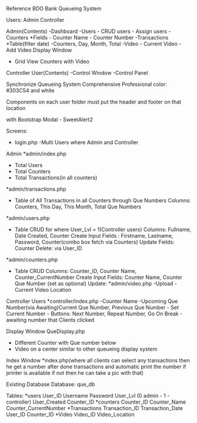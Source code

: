 Reference BDO Bank Queueing System

Users: 
Admin
Controller

Admin(Contents)
 -Dashboard
 -Users
     - CRUD users
     - Assign users 
 -Counters
     *Fields
        - Counter Name
        - Counter Number 
 -Transactions
      *Table(filter date)
        -Counters, Day, Month, Total
 -Video
    - Current Video
    - Add Video
Display Window
 - Grid View Counters with Video
 
 Controller User(Contents)
 -Control Window
 -Control Panel

Synchronize  Queueing System Comprehensive Professional
color:
#303C54 and white

Components on each user folder must put the header and footer on that location

with
Bootstrap
Modal - SweetAlert2

Screens:
* login.php
  -Multi Users where Admin and Controller

Admin
*admin/index.php
   - Total Users
   - Total Counters
   - Total Transactions(in all counters)

*admin/transactions.php
   - Table of All Transactions in all Counters through Que Numbers
      Columns: Counters, This Day, This Month, Total Que Numbers

*admin/users.php
   - Table CRUD for where User_Lvl = 1(Controller users)
      Columns: Fullname, Date Created, Counter
      Create Input Fields : Firstname, Lastname, Password, Counter(combo box fetch via Counters)
      Update Fields: Counter
      Delete: via User_ID

*admin/counters.php
   - Table CRUD 
      Columns: Counter_ID, Counter Name, Counter_CurrentNumber
      Create Input Fields: Counter Name, Counter Que Number (set as optional)
      Update:
*admin/video.php
   -Upload
   -Current Video Location

Controller Users
*controller/index.php
   -Counter Name
   -Upcoming Que Number(via Awaiting)Current Que Number, Previous Que Number 
    - Set Current Number
    - Buttons: Next Number, Repeat Number, Go On Break
    - awaiting number that Clients clicked

Display Window
QueDisplay.php
  - Different Counter with Que number below
  - Video on a center similar to other queueing display system

Index Window
*index.php(where all clients can select any transactions then he get a number after done transactions and automatic print the number if printer is available if not then he can take a pic with that)


Existing Database
Database: que_db

Tables:
  *users
       User_ID
       Username
       Password
       User_Lvl  (0 admin -  1 - controller)
       User_Created
       Counter_ID
  *counters
        Counter_ID
        Counter_Name
        Counter_CurrentNumber
   *Transactions
        Transaction_ID
        Transaction_Date
        User_ID
        Counter_ID
    *Video
        Video_ID
        Video_Location


